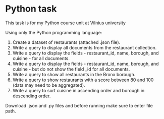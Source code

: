 # Python task
This task is for my Python course unit at Vilnius university

Using only the Python programming language:

1. Create a dataset of restaurants (attached .json file).
2. Write a query to display all documents from the restaurant collection.
3. Write a query to display the fields - restaurant_id, name, borough, and cuisine - for all documents.
4. Write a query to display the fields - restaurant_id, name, borough, and cuisine - but do not show the field _id for all documents.
5. Write a query to show all restaurants in the Bronx borough.
6. Write a query to show restaurants with a score between 80 and 100 (data may need to be aggregated).
7. Write a query to sort cuisine in ascending order and borough in descending order.

Download .json and .py files and before running make sure to enter file path.
